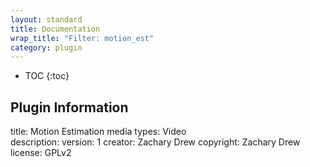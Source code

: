 ```yaml
---
layout: standard
title: Documentation
wrap_title: "Filter: motion_est"
category: plugin
---
```

* TOC
{:toc}

## Plugin Information

title: Motion Estimation
media types:
Video  
description: 
version: 1
creator: Zachary Drew
copyright: Zachary Drew  
license: GPLv2  
